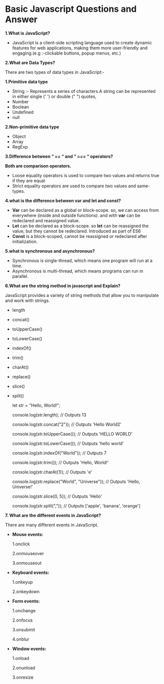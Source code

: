 # Basic Javascript Questions and Answer

**1.What is JavaScript?** 
- JavaScript is a client-side scripting language used to create dynamic features for web applications, making them more user-friendly and engaging.(e.g :-clickable buttons, popup menus, etc.)

**2.What are Data Types?**

There are two types of data types in JavaScript:-

**1.Primitive data type**
- String :- Represents a series of characters.A string can be represented in either single (' ') or double (" ") quotes,  
- Number
- Boolean
- Undefined
- null

**2.Non-primitive data type**
- Object
- Array
- RegExp


**3.Difference between “ == “ and “ === “ operators?**

**Both are comparison operators.**

- Loose equality operators is used to compare two values and returns true if they are equal
- Strict equality operators are used to compare two values and same-types.

**4.what is the difference between var and let and const?**

- **Var** can be declared as a global or block-scope. so, we can access  from everywhere (inside and outside functions). and with **var** can be redeclared and reassigned value.
- **Let** can be declared as a block-scope. so **let** can be reassigned the value, but they cannot be redeclared. Introduced as part of ES6
- **Const** is a block-scoped, cannot be reassigned or redeclared after initialization.

**5.what is synchronous and asynchronous?**
- Synchronous is single-thread, which means one program will run at a time.
- Asynchronous is multi-thread, which means programs can run in parallel.

**6.What are the string method in javascript and Explain?**

JavaScript provides a variety of string methods that allow you to manipulate and work with strings.

- length 
- concat()
- toUpperCase()
- toLowerCase()
- indexOf()
- trim() 
- charAt()
- replace()
- slice()
- split()

  let str = "Hello, World!";
  
  console.log(str.length);  // Outputs 13
  
  console.log(str.concat("2"));  // Outputs 'Hello World2'
  
  console.log(str.toUpperCase());  // Outputs 'HELLO WORLD'
  
  console.log(str.toLowerCase());  // Outputs 'hello world'

  console.log(str.indexOf("World"));  // Outputs 7
  
  console.log(str.trim());  // Outputs 'Hello, World!'
  
  console.log(str.charAt(1));  // Outputs 'e'

  console.log(str.replace("World", "Universe"));  // Outputs 'Hello, Universe!'

  console.log(str.slice(0, 5));  // Outputs 'Hello'

  console.log(str.split(","));  // Outputs ['apple', 'banana', 'orange']

**7. What are the different events in JavaScript?**

There are many different events in JavaScript.
- **Mouse events:**
  
  1.onclick
  
  2.onmouseover
  
  3.onmouseout
- **Keyboard events:**

  1.onkeyup
  
  2.onkeydown
- **Form events:**
  
  1.onchange
  
  2.onfocus
  
  3.onsubmit
  
  4.onblur
- **Window events:**

  1.onload
  
  2.onunload
  
  3.onresize 




